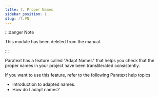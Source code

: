 ```yaml
---
title: 7. Proper Names
sidebar_position: 1
slug: /7.PN
---
```




:::danger Note


This module has been deleted from the manual.


:::


Paratext has a feature called "Adapt Names" that helps you check that the proper names in your project have been transliterated consistently.


If you want to use this feature, refer to the following Paratext help topics

- Introduction to adapted names.
- How do I adapt names?

